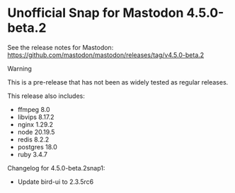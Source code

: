# Unofficial Snap for Mastodon 4.5.0-beta.2

See the release notes for Mastodon: https://github.com/mastodon/mastodon/releases/tag/v4.5.0-beta.2

> [!WARNING]
> This is a pre-release that has not been as widely tested as regular releases.

This release also includes:

* ffmpeg 8.0
* libvips 8.17.2
* nginx 1.29.2
* node 20.19.5
* redis 8.2.2
* postgres 18.0
* ruby 3.4.7

Changelog for 4.5.0-beta.2snap1:

* Update bird-ui to 2.3.5rc6
